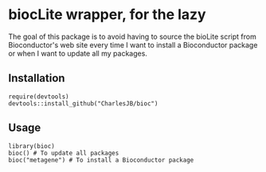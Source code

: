 # biocLite wrapper, for the lazy

The goal of this package is to avoid having to source the bioLite script from
Bioconductor's web site every time I want to install a Bioconductor package or
when I want to update all my packages.

## Installation

```
require(devtools)
devtools::install_github("CharlesJB/bioc")
```

## Usage

```
library(bioc)
bioc() # To update all packages
bioc("metagene") # To install a Bioconductor package
```
